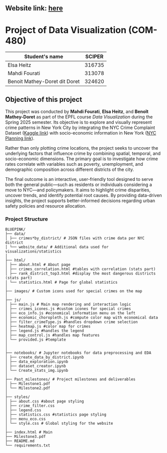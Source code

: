 ## Website link: [here](https://com-480-data-visualization.github.io/BluePink/index.html)

# Project of Data Visualization (COM-480)

| Student's name                | SCIPER |
| ----------------------------- | ------ |
| Elsa Heitz                    | 316735 |
| Mahdi Fourati                 | 313078 |
| Benoit Mathey-Doret dit Doret | 324620 |

## Objective of this project

This project was conducted by **Mahdi Fourati**, **Elsa Heitz**, and **Benoît Mathey-Doret** as part of the EPFL course _Data Visualization_ during the Spring 2025 semester. Its objective is to explore and visually represent crime patterns in New York City by integrating the NYC Crime Complaint Dataset ([Kaggle link](https://www.kaggle.com/datasets/aniket0712/nypd-complaint-data-historic?resource=download)) with socio-economic information in New York ([NYC Planning link](https://www.nyc.gov/site/planning/data-maps/open-data/districts-download-metadata.page)).

Rather than only plotting crime locations, the project seeks to uncover the underlying factors that influence crime by combining spatial, temporal, and socio-economic dimensions. The primary goal is to investigate how crime rates correlate with variables such as poverty, unemployment, and demographic composition across different districts of the city.

The final outcome is an interactive, user-friendly tool designed to serve both the general public—such as residents or individuals considering a move to NYC—and policymakers. It aims to highlight crime disparities, uncover trends, and identify potential root causes. By providing data-driven insights, the project supports better-informed decisions regarding urban safety policies and resource allocation.

### Project Structure

```plaintext
BLUEPINK/
├── data/
│ ├── crimes*by_district/ # JSON files with crime data per NYC district
│ └── website_data/ # Additional data used for visualizations/statistics
│
├── html/
│ ├── about.html # About page
│ ├── crimes_correlation.html #tables with correlation (stats part)
│ ├── rank_district_top3.html #display the most dangerous districts (stats part)
│ └── statistics.html # Page for global statistics
│
├── images/ # Custom icons used for special crimes on the map
│
├── js/
│ ├── main.js # Main map rendering and interaction logic
│ ├── crimes_icones.js #custom icones for special crimes
│ ├── eco_info.js #economical information menu on the left
│ ├── economic_choropleth.js #compute color map with economical data
│ ├── filter_crimeType.js #handles dropdown crime selection
│ ├── heatmap.js #color map for crimes
│ ├── legend.js #handles the legend
│ ├── map_control.js #handles map features
│ └── provided.js #template
│
│
├── notebooks/ # Jupyter notebooks for data preprocessing and EDA
│ ├── create_data_by_district.ipynb
│ ├── data_exploration.ipynb
│ ├── dataset_creator.ipynb
│ └── Create_stats_img.ipynb
│
├── Past_milestones/ # Project milestones and deliverables
│ ├── Milestone1.pdf
│ └── Milestone2.pdf
│
├── styles/
│ ├── about.css #about page styling
│ ├── crime_filter.css
│ ├── legend.css
│ ├── statistics.css #statistics page styling
│ ├── menu_eco.css
│ └── style.css # Global styling for the website
│
├── index.html # Main
├── Milestone3.pdf
├── README.md
└── requirements.txt
```
